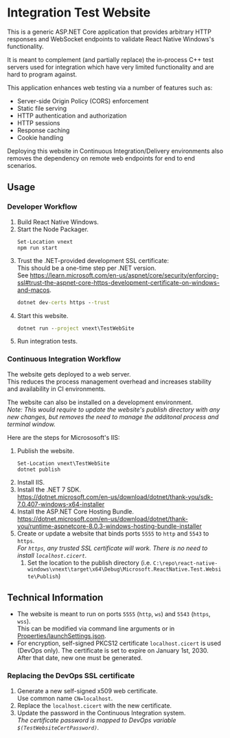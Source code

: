 # Integration Test Website

This is a generic ASP.NET Core application that provides arbitrary HTTP responses and WebSocket endpoints to validate React Native Windows's functionality.

It is meant to complement (and partially replace) the in-process C++ test servers used for integration  which have very limited functionality and are hard to program against.

This application enhances web testing via a number of features such as:
- Server-side Origin Policy (CORS) enforcement
- Static file serving
- HTTP authentication and authorization
- HTTP sessions
- Response caching
- Cookie handling

Deploying this website in Continuous Integration/Delivery environments also removes the dependency on remote web endpoints for end to end scenarios.

## Usage

### Developer Workflow

1.  Build React Native Windows.
1.  Start the Node Packager.
    ```pwsh
    Set-Location vnext
    npm run start
    ```
1.  Trust the .NET-provided development SSL certificate:\
    This should be a one-time step per .NET version.\
    See https://learn.microsoft.com/en-us/aspnet/core/security/enforcing-ssl#trust-the-aspnet-core-https-development-certificate-on-windows-and-macos.
    ```cmd
    dotnet dev-certs https --trust
    ```
1.  Start this website.
    ```cmd
    dotnet run --project vnext\TestWebSite
    ```
1.  Run integration tests.

### Continuous Integration Workflow
The website gets deployed to a web server.\
This reduces the process management overhead and increases stability and availability in CI environments.

The website can also be installed on a development environment.\
*Note: This would require to update the website's publish directory with any new changes, but removes the need to manage the additonal process and terminal window.*

Here are the steps for Micrososoft's IIS:
1.  Publish the website.
    ```pwsh
    Set-Location vnext\TestWebSite
    dotnet publish
    ```
1.  Install IIS.
1.  Install the .NET 7 SDK.\
    https://dotnet.microsoft.com/en-us/download/dotnet/thank-you/sdk-7.0.407-windows-x64-installer
1.  Install the ASP.NET Core Hosting Bundle.\
    https://dotnet.microsoft.com/en-us/download/dotnet/thank-you/runtime-aspnetcore-8.0.3-windows-hosting-bundle-installer
1.  Create or update a website that binds ports `5555` to `http` and `5543` to `https`.\
    *For `https`, any trusted SSL certificate will work. There is no need to install `localhost.cicert`.*
    1.  Set the location to the publish directory (i.e. `C:\repo\react-native-windows\vnext\target\x64\Debug\Microsoft.ReactNative.Test.Website\Publish`)

## Technical Information

- The website is meant to run on ports `5555` (`http`, `ws`) and `5543` (`https`, `wss`).\
  This can be modified via command line arguments or in [Properties/launchSettings.json](Properties/launchSettings.json).
- For encryption, self-signed PKCS12 certificate `localhost.cicert` is used (DevOps only).
  The certificate is set to expire on January 1st, 2030.\
  After that date, new one must be generated.

### Replacing the DevOps SSL certificate

1.  Generate a new self-signed x509 web certificate.\
    Use common name `CN=localhost`.
1.  Replace the `localhost.cicert` with the new certificate.
1.  Update the password in the Continuous Integration system.\
    *The certificate password is mapped to DevOps variable `$(TestWebsiteCertPassword)`.*
